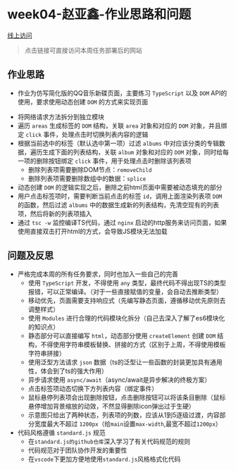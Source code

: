 # week04-赵亚鑫-作业思路和问题
[线上访问]()
> 点击链接可直接访问本周任务部署后的网站
## 作业思路
* 作业为仿写简化版的QQ音乐新碟页面，主要练习 `TypeScript` 以及 `DOM` API的使用，要求使用动态创建 `DOM` 的方式来实现页面
- 将网络请求方法拆分到独立模块
- 遍历 `areas` 生成标签的 `DOM` 结构，关联 `area` 对象和对应的 `DOM` 对象，并且绑定 `click` 事件，处理点击时切换列表内容的逻辑
- 根据当前选中的标签（默认选中第一项）过滤 `albums` 中对应该分类的专辑数据，遍历生成下面的列表结构，关联 `album` 对象和对应的 `DOM` 对象，同时给每一项的删除按钮绑定 `click` 事件，用于处理点击时删除该列表项
  - 删除列表项需要删除DOM节点：`removeChild`
  - 删除列表项需要删除数组中的数据：`splice`
- 动态创建 `DOM` 的逻辑实现之后，删除之前html页面中需要被动态填充的部分
- 用户点击标签项时，需要判断当前点击的标签 `id`，调用上面渲染列表项 `DOM` 的函数，然后过滤 `albums` 中的数据生成新的列表结构，先清空现有的列表项，然后将新的列表项插入
- 通过 `tsc -w` 监控编译TS代码，通过 `nginx` 启动的http服务来访问页面，如果使用直接双击打开html的方式，会导致JS模块无法加载

## 问题及反思
- 严格完成本周的所有任务要求，同时也加入一些自己的完善
  - 使用 `TypeScript` 开发，不得使用 `any` 类型，最终代码不得出现TS的类型报错，可以正常编译。（对于一些直接赋值的变量，会自动去推断类型）
  - 移动优先，页面需要支持响应式（先编写静态页面，遵循移动优先原则去调整样式）
  - 使用 `Modules` 进行合理的代码模块化拆分（自己去深入了解了es6模块化的知识点）
  - 静态部分可以直接编写 `html`，动态部分使用 `createElement` 创建 `DOM` 结构，不得使用字符串模板替换、拼接的方式（区别于上周，不得使用模板字符串拼接）
  - 使用泛型方法请求 `json` 数据（ts的泛型让一些函数的封装更加具有通用性，体会到了ts的强大作用）
  - 异步请求使用 `async/await`（async/await是异步解决的终极方案）
  - 点击标签项动态切换下方列表内容（绑定事件）
  - 鼠标悬停列表项会出现删除按钮，点击删除按钮可以将该条目删除（鼠标悬停增加背景缩放的动效，不然显得删除icon弹出过于生硬）
  - 示意图只给出了两种状态，列表项的列数，应该从1到5逐级过渡，内容部分宽度最大不超过 `1200px`（给`main`设置`max-width`,最宽不超过`1200px`）
- 代码风格遵循 `standard.js` 规范
  - 在`standard.js的github仓库`深入学习了有关代码规范的规则
  - 代码规范对于团队协作开发的重要性
  - 在`vscode`下更加方便地使用`standard.js`风格格式化代码


